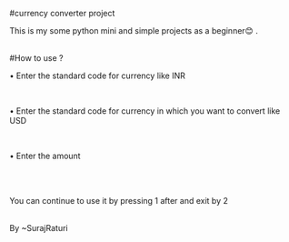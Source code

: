 #currency converter project
<p>This is my some python mini and simple projects as a beginner😊 .</p>
<br>
#How to use ?
<br><p>• Enter the standard code for currency like INR </p>
<br><p>• Enter the standard code for currency in which you want to convert like USD</p>
<br><p>• Enter the amount </p>
<br><br>
<p>You can continue to use it by pressing 1 after and exit by 2</p><br>
By  ~SurajRaturi
